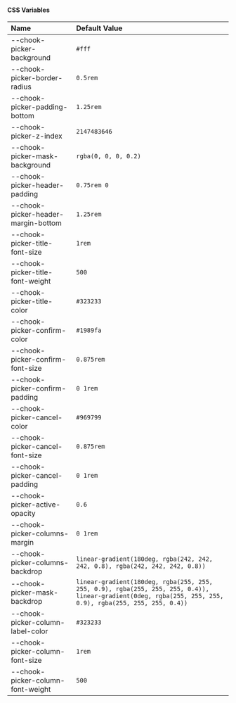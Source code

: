 #### CSS Variables

| Name                                | Default Value                                                                                                                                            |
| :---------------------------------- | :------------------------------------------------------------------------------------------------------------------------------------------------------- |
| --chook-picker-background           | `#fff`                                                                                                                                                   |
| --chook-picker-border-radius        | `0.5rem`                                                                                                                                                 |
| --chook-picker-padding-bottom       | `1.25rem`                                                                                                                                                |
| --chook-picker-z-index              | `2147483646`                                                                                                                                             |
| --chook-picker-mask-background      | `rgba(0, 0, 0, 0.2)`                                                                                                                                     |
| --chook-picker-header-padding       | `0.75rem 0`                                                                                                                                              |
| --chook-picker-header-margin-bottom | `1.25rem`                                                                                                                                                |
| --chook-picker-title-font-size      | `1rem`                                                                                                                                                   |
| --chook-picker-title-font-weight    | `500`                                                                                                                                                    |
| --chook-picker-title-color          | `#323233`                                                                                                                                                |
| --chook-picker-confirm-color        | `#1989fa`                                                                                                                                                |
| --chook-picker-confirm-font-size    | `0.875rem`                                                                                                                                               |
| --chook-picker-confirm-padding      | `0 1rem`                                                                                                                                                 |
| --chook-picker-cancel-color         | `#969799`                                                                                                                                                |
| --chook-picker-cancel-font-size     | `0.875rem`                                                                                                                                               |
| --chook-picker-cancel-padding       | `0 1rem`                                                                                                                                                 |
| --chook-picker-active-opacity       | `0.6`                                                                                                                                                    |
| --chook-picker-columns-margin       | `0 1rem`                                                                                                                                                 |
| --chook-picker-columns-backdrop     | `linear-gradient(180deg, rgba(242, 242, 242, 0.8), rgba(242, 242, 242, 0.8))`                                                                            |
| --chook-picker-mask-backdrop        | `linear-gradient(180deg, rgba(255, 255, 255, 0.9), rgba(255, 255, 255, 0.4)), linear-gradient(0deg, rgba(255, 255, 255, 0.9), rgba(255, 255, 255, 0.4))` |
| --chook-picker-column-label-color   | `#323233`                                                                                                                                                |
| --chook-picker-column-font-size     | `1rem`                                                                                                                                                   |
| --chook-picker-column-font-weight   | `500`                                                                                                                                                    |
